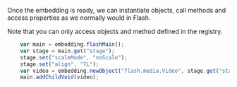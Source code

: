 Once the embedding is ready, we can instantiate objects, call methods and access properties as we normally would in Flash.

Note that you can only access objects and method defined in the registry.

```javascript
	var main = embedding.flashMain();
	var stage = main.get("stage");
	stage.set("scaleMode", "noScale");
	stage.set("align", "TL");
	var video = embedding.newObject("flash.media.Video", stage.get("stageWidth"), stage.get("stageHeight"));
	main.addChildVoid(video);
```